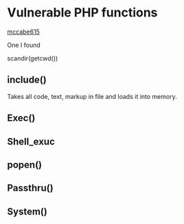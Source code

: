 # Vulnerable PHP functions

[mccabe615](https://gist.github.com/mccabe615/b0907514d34b2de088c4996933ea1720)


One I found 

scandir(getcwd())

## include()
Takes all code, text, markup in file and loads it into memory.

## Exec()

## Shell_exuc

## popen()

## Passthru()

## System()
